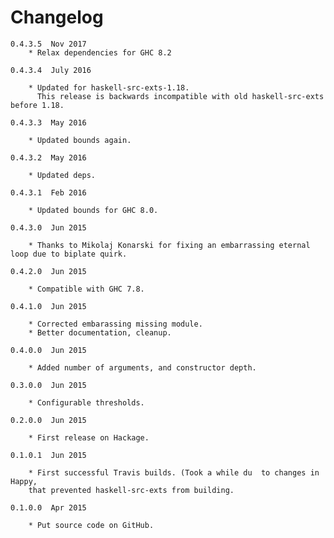Changelog
=========
    0.4.3.5  Nov 2017
        * Relax dependencies for GHC 8.2

    0.4.3.4  July 2016

        * Updated for haskell-src-exts-1.18.
          This release is backwards incompatible with old haskell-src-exts before 1.18.

    0.4.3.3  May 2016

        * Updated bounds again.

    0.4.3.2  May 2016

        * Updated deps.

    0.4.3.1  Feb 2016

        * Updated bounds for GHC 8.0.

    0.4.3.0  Jun 2015

        * Thanks to Mikolaj Konarski for fixing an embarrassing eternal loop due to biplate quirk.

    0.4.2.0  Jun 2015

        * Compatible with GHC 7.8.

    0.4.1.0  Jun 2015

        * Corrected embarassing missing module.
        * Better documentation, cleanup.

    0.4.0.0  Jun 2015

        * Added number of arguments, and constructor depth.

    0.3.0.0  Jun 2015

        * Configurable thresholds.

    0.2.0.0  Jun 2015

        * First release on Hackage.

    0.1.0.1  Jun 2015

        * First successful Travis builds. (Took a while du  to changes in Happy,
        that prevented haskell-src-exts from building.

    0.1.0.0  Apr 2015

        * Put source code on GitHub.
